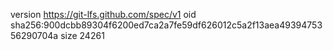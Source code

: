 version https://git-lfs.github.com/spec/v1
oid sha256:900dcbb89304f6200ed7ca2a7fe59df626012c5a2f13aea4939475356290704a
size 24261
